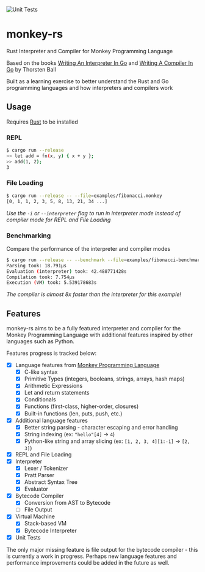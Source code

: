 ![Unit Tests](https://github.com/dyscott/monkey-rs/actions/workflows/rust.yml/badge.svg)
# monkey-rs
Rust Interpreter and Compiler for Monkey Programming Language

Based on the books [Writing An Interpreter In Go](https://interpreterbook.com/) and [Writing A Compiler In Go](https://compilerbook.com/) by Thorsten Ball

Built as a learning exercise to better understand the Rust and Go programming languages and how interpreters and compilers work

## Usage
Requires [Rust](https://www.rust-lang.org/) to be installed

### REPL
```bash
$ cargo run --release
>> let add = fn(x, y) { x + y };
>> add(1, 2);
3
```

### File Loading
```bash
$ cargo run --release -- --file=examples/fibonacci.monkey
[0, 1, 1, 2, 3, 5, 8, 13, 21, 34 ...]
```
*Use the `-i` or `--interpreter` flag to run in interpreter mode instead of compiler mode for REPL and File Loading*

### Benchmarking
Compare the performance of the interpreter and compiler modes
```bash
$ cargo run --release -- --benchmark --file=examples/fibonacci-benchmark.monkey
Parsing took: 18.791µs
Evaluation (interpreter) took: 42.488771428s
Compilation took: 7.754µs
Execution (VM) took: 5.539178683s
```
*The compiler is almost 8x faster than the interpreter for this example!*

## Features
monkey-rs aims to be a fully featured interpreter and compiler for the Monkey Programming Language with additional features inspired by other languages such as Python.

Features progress is tracked below:
- [x] Language features from [Monkey Programming Language](https://monkeylang.org/)
  - [x] C-like syntax
  - [x] Primitive Types (integers, booleans, strings, arrays, hash maps)
  - [x] Arithmetic Expressions
  - [x] Let and return statements
  - [x] Conditionals
  - [x] Functions (first-class, higher-order, closures)
  - [x] Built-in functions (len, puts, push, etc.)
- [x] Additional language features
  - [x] Better string parsing - character escaping and error handling
  - [x] String indexing (ex: `"hello"[4]` -> `4`)
  - [x] Python-like string and array slicing (ex: `[1, 2, 3, 4][1:-1]` -> `[2, 3]`)
- [x] REPL and File Loading
- [x] Interpreter
  - [x] Lexer / Tokenizer
  - [x] Pratt Parser
  - [x] Abstract Syntax Tree
  - [x] Evaluator
- [x] Bytecode Compiler 
  - [x] Conversion from AST to Bytecode
  - [ ] File Output
- [x] Virtual Machine
  - [x] Stack-based VM
  - [x] Bytecode Interpreter
- [x] Unit Tests

The only major missing feature is file output for the bytecode compiler - this is currently a work in progress. Perhaps new language features and performance improvements could be added in the future as well.
